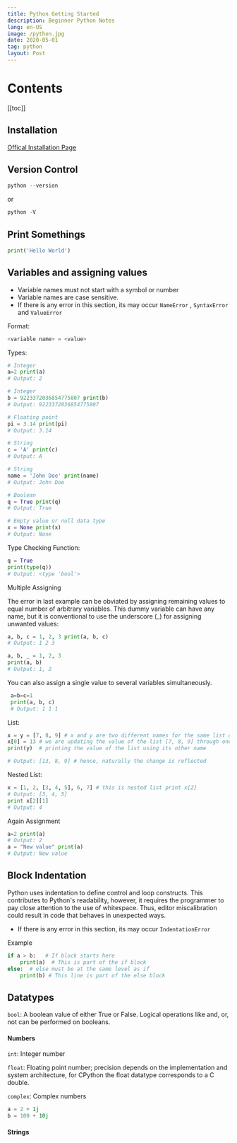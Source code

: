 ```yaml
---
title: Python Getting Started
description: Beginner Python Notes
lang: en-US
image: /python.jpg
date: 2020-05-01
tag: python
layout: Post
---
```


# Contents

[[toc]]

## Installation

[Offical Installation Page](https://www.python.org/downloads/)

## Version Control

```python
python --version
```

or 

```python
python -V
```

## Print Somethings

```python
print('Hello World')
```


## Variables and assigning values

* Variable names must not start with a symbol or number
* Variable names are case sensitive.
* If there is any error in this section, its may occur `NameError` , `SyntaxError` and `ValueError`

Format:
```python
<variable name> = <value>
```

Types:
```python
# Integer
a=2 print(a)
# Output: 2

# Integer
b = 9223372036854775807 print(b)
# Output: 9223372036854775807

# Floating point
pi = 3.14 print(pi)
# Output: 3.14

# String
c = 'A' print(c)
# Output: A

# String
name = 'John Doe' print(name)
# Output: John Doe

# Boolean
q = True print(q)
# Output: True

# Empty value or null data type
x = None print(x)
# Output: None
```

Type Checking Function:

```python
q = True
print(type(q))
# Output: <type 'bool'>
```

Multiple Assigning 

The error in last example can be obviated by assigning remaining values to equal number of arbitrary variables. This dummy variable can have any name, but it is conventional to use the underscore (_) for assigning unwanted values:


```python
a, b, c = 1, 2, 3 print(a, b, c)
# Output: 1 2 3

a, b, _ = 1, 2, 3 
print(a, b)
# Output: 1, 2
```

You can also assign a single value to several variables simultaneously.

```python
 a=b=c=1 
 print(a, b, c)
 # Output: 1 1 1
```

List:

```python
x = y = [7, 8, 9] # x and y are two different names for the same list object just created, [7,8, 9]
x[0] = 13 # we are updating the value of the list [7, 8, 9] through one of its names, in this case
print(y)  # printing the value of the list using its other name

# Output: [13, 8, 9] # hence, naturally the change is reflected
```

Nested List:

```python
x = [1, 2, [3, 4, 5], 6, 7] # this is nested list print x[2]
# Output: [3, 4, 5]
print x[2][1]
# Output: 4
```

Again Assignment

```python
a=2 print(a)
# Output: 2
a = "New value" print(a)
# Output: New value
```

## Block Indentation


Python uses indentation to define control and loop constructs. This contributes to Python's readability, however, it requires the programmer to pay close attention to the use of whitespace. Thus, editor miscalibration could result in code that behaves in unexpected ways.


* If there is any error in this section, its may occur `IndentationError` 


Example

```python
if a > b:   # If block starts here
	print(a)  # This is part of the if block
else:  # else must be at the same level as if
	print(b) # This line is part of the else block

```

## Datatypes


`bool`: A boolean value of either True or False. Logical operations like and, or, not can be performed on booleans.


#### Numbers

`int`: Integer number

`float`: Floating point number; precision depends on the implementation and system architecture, for CPython the float datatype corresponds to a C double.

`complex`: Complex numbers

```python
a = 2 + 1j
b = 100 + 10j
```


#### Strings



















































